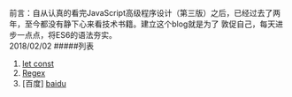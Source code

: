 前言：自从认真的看完JavaScript高级程序设计（第三版）之后，已经过去了两年，至今都没有静下心来看技术书籍。建立这个blog就是为了
敦促自己，每天进步一点点，将ES6的语法夯实。  
2018/02/02
#####列表
1. [let const](./doc/let.md)  
2. [Regex](./doc/regex.md "Regex")  
3. [百度] [baidu]


[baidu]: www.baidu.cn
